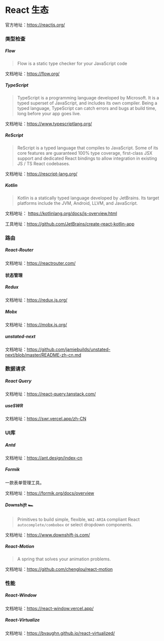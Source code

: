 # React 生态

官方地址：https://reactjs.org/



### 类型检查

##### Flow

> Flow is a static type checker for your JavaScript code

文档地址：https://flow.org/



##### TypeScript

> TypeScript is a programming language developed by Microsoft. It is a typed superset of JavaScript, and includes its own compiler. Being a typed language, TypeScript can catch errors and bugs at build time, long before your app goes live.

文档地址：https://www.typescriptlang.org/



##### ReScript

> ReScript is a typed language that compiles to JavaScript. Some of its core features are guaranteed 100% type coverage, first-class JSX support and dedicated React bindings to allow integration in existing JS / TS React codebases.

文档地址：https://rescript-lang.org/



##### Kotlin

> Kotlin is a statically typed language developed by JetBrains. Its target platforms include the JVM, Android, LLVM, and JavaScript.

文档地址： https://kotlinlang.org/docs/js-overview.html

工具地址：https://github.com/JetBrains/create-react-kotlin-app



### 路由

##### React-Router

文档地址：https://reactrouter.com/



#### 状态管理

##### Redux

文档地址：https://redux.js.org/



##### Mobx

文档地址：https://mobx.js.org/



##### unstated-next

文档地址：https://github.com/jamiebuilds/unstated-next/blob/master/README-zh-cn.md



### 数据请求

##### React Query

文档地址：https://react-query.tanstack.com/



##### useSWR

文档地址：https://swr.vercel.app/zh-CN



### UI库

##### Antd

文档地址：https://ant.design/index-cn



##### Formik

一款表单管理工具。

文档地址：https://formik.org/docs/overview



##### Downshift 🏎

> Primitives to build simple, flexible, `WAI-ARIA` compliant React `autocomplete/combobox` or select dropdown components.

文档地址：https://www.downshift-js.com/



##### React-Motion

> A spring that solves your animation problems.

文档地址：https://github.com/chenglou/react-motion



### 性能

##### React-Window

文档地址：https://react-window.vercel.app/



##### React-Virtualize

文档地址：https://bvaughn.github.io/react-virtualized/

